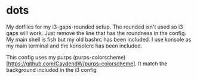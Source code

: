 # dots

My dotfiles for my i3-gaps-rounded setup. The rounded isn't used so i3 gaps will work. Just remove the line that has the roundness in the config. My main shell is fish but my old bashrc has been included. I use konsole as my main terminal and the konsolerc has been included.

This config uses my purps (purps-colorscheme)[https://github.com/CaydendW/purps-colorscheme]. It match the background included in the i3 config
